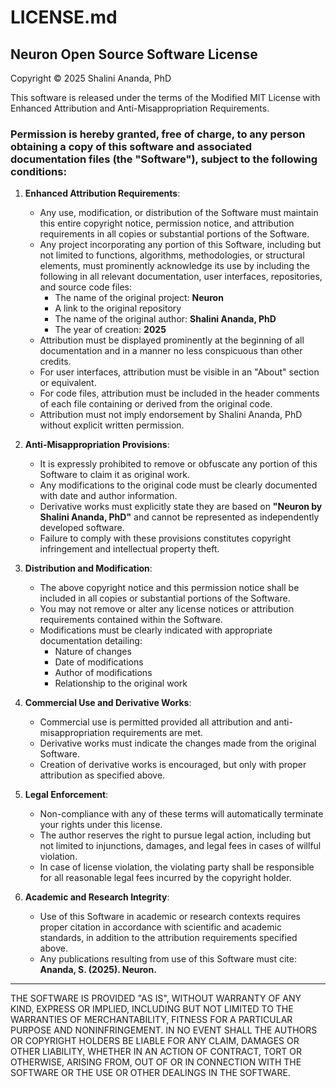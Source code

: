 # LICENSE.md

## Neuron Open Source Software License

Copyright © 2025 Shalini Ananda, PhD

This software is released under the terms of the Modified MIT License with Enhanced Attribution and Anti-Misappropriation Requirements.

### Permission is hereby granted, free of charge, to any person obtaining a copy of this software and associated documentation files (the "Software"), subject to the following conditions:

1. **Enhanced Attribution Requirements**:
   - Any use, modification, or distribution of the Software must maintain this entire copyright notice, permission notice, and attribution requirements in all copies or substantial portions of the Software.
   - Any project incorporating any portion of this Software, including but not limited to functions, algorithms, methodologies, or structural elements, must prominently acknowledge its use by including the following in all relevant documentation, user interfaces, repositories, and source code files:
     - The name of the original project: **Neuron**
     - A link to the original repository
     - The name of the original author: **Shalini Ananda, PhD**
     - The year of creation: **2025**
   - Attribution must be displayed prominently at the beginning of all documentation and in a manner no less conspicuous than other credits.
   - For user interfaces, attribution must be visible in an "About" section or equivalent.
   - For code files, attribution must be included in the header comments of each file containing or derived from the original code.
   - Attribution must not imply endorsement by Shalini Ananda, PhD without explicit written permission.

2. **Anti-Misappropriation Provisions**:
   - It is expressly prohibited to remove or obfuscate any portion of this Software to claim it as original work.
   - Any modifications to the original code must be clearly documented with date and author information.
   - Derivative works must explicitly state they are based on **"Neuron by Shalini Ananda, PhD"** and cannot be represented as independently developed software.
   - Failure to comply with these provisions constitutes copyright infringement and intellectual property theft.

3. **Distribution and Modification**:
   - The above copyright notice and this permission notice shall be included in all copies or substantial portions of the Software.
   - You may not remove or alter any license notices or attribution requirements contained within the Software.
   - Modifications must be clearly indicated with appropriate documentation detailing:
     - Nature of changes
     - Date of modifications
     - Author of modifications
     - Relationship to the original work

4. **Commercial Use and Derivative Works**:
   - Commercial use is permitted provided all attribution and anti-misappropriation requirements are met.
   - Derivative works must indicate the changes made from the original Software.
   - Creation of derivative works is encouraged, but only with proper attribution as specified above.

5. **Legal Enforcement**:
   - Non-compliance with any of these terms will automatically terminate your rights under this license.
   - The author reserves the right to pursue legal action, including but not limited to injunctions, damages, and legal fees in cases of willful violation.
   - In case of license violation, the violating party shall be responsible for all reasonable legal fees incurred by the copyright holder.

6. **Academic and Research Integrity**:
   - Use of this Software in academic or research contexts requires proper citation in accordance with scientific and academic standards, in addition to the attribution requirements specified above.
   - Any publications resulting from use of this Software must cite: **Ananda, S. (2025). Neuron.**

---

THE SOFTWARE IS PROVIDED "AS IS", WITHOUT WARRANTY OF ANY KIND, EXPRESS OR IMPLIED, INCLUDING BUT NOT LIMITED TO THE WARRANTIES OF MERCHANTABILITY, FITNESS FOR A PARTICULAR PURPOSE AND NONINFRINGEMENT. IN NO EVENT SHALL THE AUTHORS OR COPYRIGHT HOLDERS BE LIABLE FOR ANY CLAIM, DAMAGES OR OTHER LIABILITY, WHETHER IN AN ACTION OF CONTRACT, TORT OR OTHERWISE, ARISING FROM, OUT OF OR IN CONNECTION WITH THE SOFTWARE OR THE USE OR OTHER DEALINGS IN THE SOFTWARE.
